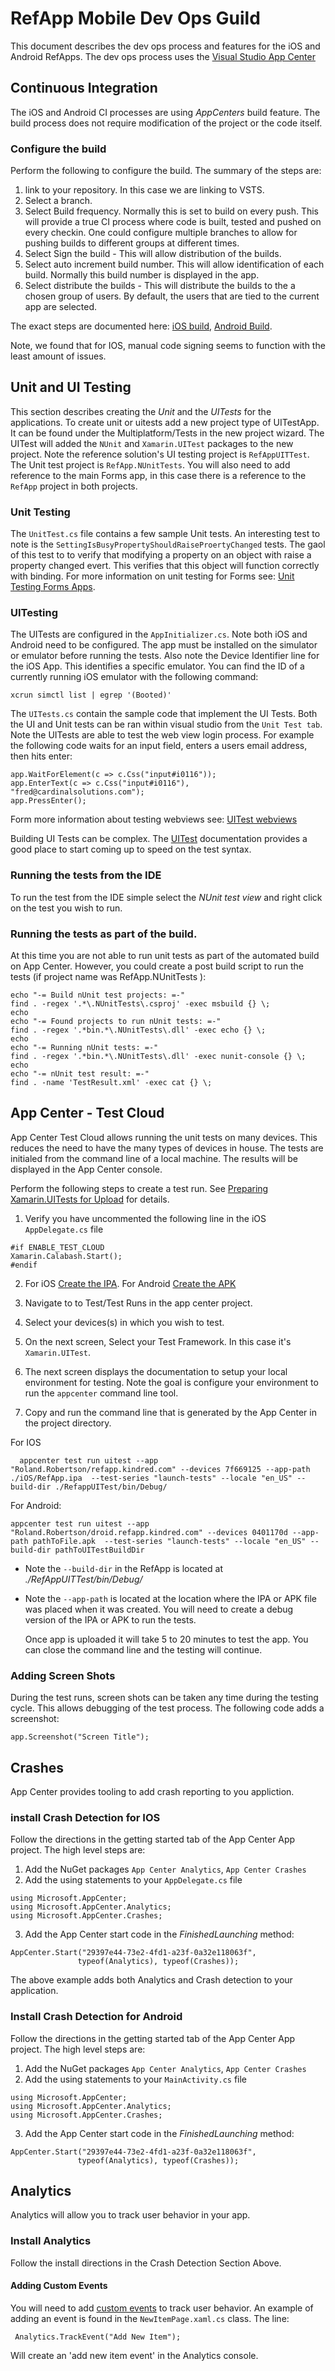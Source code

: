 # RefApp Mobile Dev Ops Guild

This document describes the dev ops process and features for the iOS and Android RefApps. The dev ops process uses the [Visual Studio App Center](https://www.visualstudio.com/app-center/)

## Continuous Integration

The iOS and Android CI processes are using _AppCenters_ build feature. The build process does not require modification of the project or the code itself.

### Configure the build

Perform the following to configure the build. The summary of the steps are:

1. link to your repository. In this case we are linking to VSTS.
2. Select a branch.
3. Select Build frequency. Normally this is set to build on every push. This will provide a true CI process where code is built, tested and pushed on every checkin. One could configure multiple branches to allow for pushing builds to different groups at different times.
4. Select Sign the build - This will allow distribution of the builds.
5. Select auto increment build number. This will allow identification of each build. Normally this build number is displayed in the app.
6. Select distribute the builds - This will distribute the builds to the a chosen group of users. By default, the users that are tied to the current app are selected.

The exact steps are documented here: [iOS build](https://docs.microsoft.com/en-us/appcenter/build/ios/), [Android Build](https://docs.microsoft.com/en-us/appcenter/build/android/).

Note, we found that for IOS, manual code signing seems to function with the least amount of issues.

## Unit and UI Testing

This section describes creating the _Unit_ and the _UITests_ for the applications. To create unit or uitests add a new project type of UITestApp. It can be found under the Multiplatform/Tests in the new project wizard. The UITest will added the `NUnit` and `Xamarin.UITest` packages to the new project. Note the reference solution's UI testing project is `RefAppUITTest`. The Unit test project is `RefApp.NUnitTests`. You will also need to add reference to the main Forms app, in this case there is a reference to the `RefApp` project in both projects.

### Unit Testing

The `UnitTest.cs` file contains a few sample Unit tests. An interesting test to note is the `SettingIsBusyPropertyShouldRaiseProertyChanged` tests. The gaol of this test to to verify that modifying a property on an object with raise a property changed evert. This verifies that this object will function correctly with binding. For more information on unit testing for Forms see: [Unit Testing Forms Apps](https://developer.xamarin.com/guides/xamarin-forms/enterprise-application-patterns/unit-testing/).

### UITesting

The UITests are configured in the `AppInitializer.cs`. Note both iOS and Android need to be configured. The app must be installed on the simulator or emulator before running the tests. Also note the Device Identifier line for the iOS App. This identifies a specific emulator. You can find the ID of a currently running iOS emulator with the following command:

```
xcrun simctl list | egrep '(Booted)'
```

The `UITests.cs` contain the sample code that implement the UI Tests. Both the UI and Unit tests can be ran within visual studio from the `Unit Test tab`. Note the UITests are able to test the web view login process. For example the following code waits for an input field, enters a users email address, then hits enter:

```
app.WaitForElement(c => c.Css("input#i0116"));
app.EnterText(c => c.Css("input#i0116"), "fred@cardinalsolutions.com");
app.PressEnter();
```

Form more information about testing webviews see: [UITest webviews](https://developer.xamarin.com/guides/testcloud/uitest/working-with/webviews/)

Building UI Tests can be complex. The [UITest](https://developer.xamarin.com/guides/testcloud/uitest/) documentation provides a good place to start coming up to speed on the test syntax.

### Running the tests from the IDE

To run the test from the IDE simple select the _NUnit test view_ and right click on the test you wish to run.

### Running the tests as part of the build.

At this time you are not able to run unit tests as part of the automated build on App Center. However, you could create a post build script to run the tests (if project name was RefApp.NUnitTests ):

```
echo "-= Build nUnit test projects: =-"
find . -regex '.*\.NUnitTests\.csproj' -exec msbuild {} \;
echo
echo "-= Found projects to run nUnit tests: =-"
find . -regex '.*bin.*\.NUnitTests\.dll' -exec echo {} \;
echo
echo "-= Running nUnit tests: =-"
find . -regex '.*bin.*\.NUnitTests\.dll' -exec nunit-console {} \;
echo
echo "-= nUnit test result: =-"
find . -name 'TestResult.xml' -exec cat {} \;
```

## App Center - Test Cloud

App Center Test Cloud allows running the unit tests on many devices. This reduces the need to have the many types of devices in house. The tests are initialed from the command line of a local machine. The results will be displayed in the App Center console.

Perform the following steps to create a test run. See [Preparing Xamarin.UITests for Upload](https://docs.microsoft.com/en-us/appcenter/test-cloud/preparing-for-upload/uitest) for details.

1. Verify you have uncommented the following line in the iOS `AppDelegate.cs` file

  ```
  #if ENABLE_TEST_CLOUD
  Xamarin.Calabash.Start();
  #endif
  ```

2. For iOS [Create the IPA](https://developer.xamarin.com/guides/ios/deployment,_testing,_and_metrics/app_distribution/ipa_support/). For Android [Create the APK](https://developer.xamarin.com/guides/android/deployment,_testing,_and_metrics/)

3. Navigate to to Test/Test Runs in the app center project.

4. Select your devices(s) in which you wish to test.

5. On the next screen, Select your Test Framework. In this case it's `Xamarin.UITest`.

6. The next screen displays the documentation to setup your local environment for testing. Note the goal is configure your environment to run the `appcenter` command line tool.

7. Copy and run the command line that is generated by the App Center in the project directory.

For IOS

```
  appcenter test run uitest --app "Roland.Robertson/refapp.kindred.com" --devices 7f669125 --app-path ./iOS/RefApp.ipa  --test-series "launch-tests" --locale "en_US" --build-dir ./RefappUITest/bin/Debug/
```

For Android:

```
appcenter test run uitest --app "Roland.Robertson/droid.refapp.kindred.com" --devices 0401170d --app-path pathToFile.apk  --test-series "launch-tests" --locale "en_US" --build-dir pathToUITestBuildDir
```

- Note the `--build-dir` in the RefApp is located at _./RefAppUITTest/bin/Debug/_
- Note the `--app-path` is located at the location where the IPA or APK file was placed when it was created. You will need to create a debug version of the IPA or APK to run the tests.

  Once app is uploaded it will take 5 to 20 minutes to test the app. You can close the command line and the testing will continue.

### Adding Screen Shots

During the test runs, screen shots can be taken any time during the testing cycle. This allows debugging of the test process. The following code adds a screenshot:

```
app.Screenshot("Screen Title");
```

## Crashes

App Center provides tooling to add crash reporting to you appliction.

### install Crash Detection for IOS

Follow the directions in the getting started tab of the App Center App project. The high level steps are:

1. Add the NuGet packages `App Center Analytics`, `App Center Crashes`
2. Add the using statements to your `AppDelegate.cs` file

  ```
  using Microsoft.AppCenter;
  using Microsoft.AppCenter.Analytics;
  using Microsoft.AppCenter.Crashes;
  ```

3. Add the App Center start code in the _FinishedLaunching_ method:

  ```
  AppCenter.Start("29397e44-73e2-4fd1-a23f-0a32e118063f",
                 typeof(Analytics), typeof(Crashes));
  ```

The above example adds both Analytics and Crash detection to your application.

### Install Crash Detection for Android

Follow the directions in the getting started tab of the App Center App project. The high level steps are:

1. Add the NuGet packages `App Center Analytics`, `App Center Crashes`
2. Add the using statements to your `MainActivity.cs` file

  ```
  using Microsoft.AppCenter;
  using Microsoft.AppCenter.Analytics;
  using Microsoft.AppCenter.Crashes;
  ```

3. Add the App Center start code in the _FinishedLaunching_ method:

  ```
  AppCenter.Start("29397e44-73e2-4fd1-a23f-0a32e118063f",
                 typeof(Analytics), typeof(Crashes));
  ```

  ## Analytics

  Analytics will allow you to track user behavior in your app.

### Install Analytics

Follow the install directions in the Crash Detection Section Above.

#### Adding Custom Events

You will need to add [custom events](https://docs.microsoft.com/en-us/appcenter/sdk/analytics/xamarin) to track user behavior. An example of adding an event is found in the `NewItemPage.xaml.cs` class. The line:

```
 Analytics.TrackEvent("Add New Item");
```

Will create an 'add new item event' in the Analytics console.
